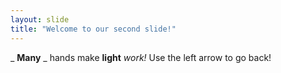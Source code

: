 ```yaml
---
layout: slide
title: "Welcome to our second slide!"
---
```

_ **Many** _ hands make **light** *work!*
Use the left arrow to go back!
